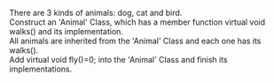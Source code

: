 There are 3 kinds of animals: dog, cat and bird.
<br>Construct an 'Animal' Class, which has a member function virtual void walks() and its implementation.
<br>All animals are inherited from the 'Animal' Class and each one has its walks().
<br>Add virtual void fly()=0; into the 'Animal' Class and finish its implementations.
